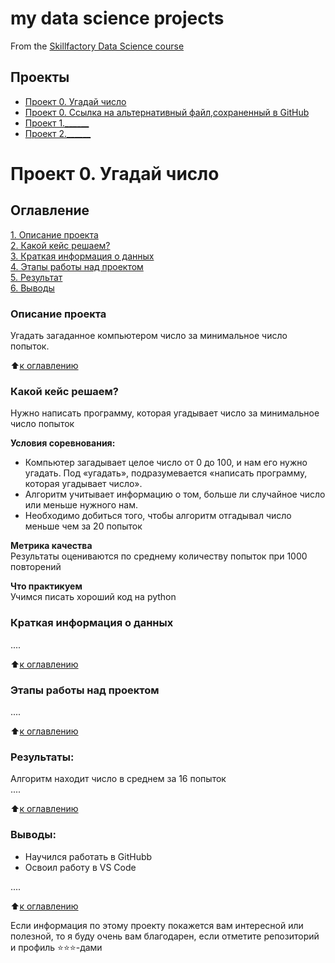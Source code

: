 # my data science projects
From the [Skillfactory Data Science course](https://skillfactory.ru/data-scientist)

## Проекты

* [Проект 0. Угадай число](https://colab.research.google.com/drive/1_cighYfbTK9j6_bWZ-UMvGdkZ22dY8nh?usp=sharing)
* [Проект 0. Ссылка на альтернативный файл,сохраненный в GitHub](https://github.com/Kagemushe/sf_data_science/blob/main/guess_the_number.py)
* [Проект 1.______](____)
* [Проект 2.______](____)
# Проект 0. Угадай число

## Оглавление  
[1. Описание проекта](https://github.com/Kagemushe/sf_data_science/blob/main/README.md#Описание-проекта)  
[2. Какой кейс решаем?](https://github.com/Kagemushe/sf_data_science/blob/main/README.md#Какой-кейс-решаем)  
[3. Краткая информация о данных](https://github.com/Kagemushe/sf_data_science/blob/main/README.md#Краткая-информация-о-данных)  
[4. Этапы работы над проектом](https://github.com/Kagemushe/sf_data_science/blob/main/README.md#Этапы-работы-над-проектом)  
[5. Результат](https://github.com/Kagemushe/sf_data_science/blob/main/README.md#Результат)    
[6. Выводы](https://github.com/Kagemushe/sf_data_science/blob/main/README.md#Выводы) 

### Описание проекта    
Угадать загаданное компьютером число за минимальное число попыток.

:arrow_up:[к оглавлению](_)


### Какой кейс решаем?    
Нужно написать программу, которая угадывает число за минимальное число попыток

**Условия соревнования:**  
- Компьютер загадывает целое число от 0 до 100, и нам его нужно угадать. Под «угадать», подразумевается «написать программу, которая угадывает число».
- Алгоритм учитывает информацию о том, больше ли случайное число или меньше нужного нам.
- Необходимо добиться того, чтобы алгоритм отгадывал число меньше чем за 20 попыток

**Метрика качества**     
Результаты оцениваются по среднему количеству попыток при 1000 повторений

**Что практикуем**     
Учимся писать хороший код на python


### Краткая информация о данных
....
  
:arrow_up:[к оглавлению](.README.md#Оглавление)


### Этапы работы над проектом  
....

:arrow_up:[к оглавлению](.README.md#Оглавление)


### Результаты:
Алгоритм находит число в среднем за 16 попыток  
....

:arrow_up:[к оглавлению](https://github.com/Kagemushe/sf_data_science/blob/main/README.md#Оглавление)


### Выводы: 
- Научился работать в GitHubb
- Освоил работу в VS Code

....

:arrow_up:[к оглавлению](.README.md#Оглавление)


Если информация по этому проекту покажется вам интересной или полезной, то я буду очень вам благодарен, если отметите репозиторий и профиль ⭐️⭐️⭐️-дами
